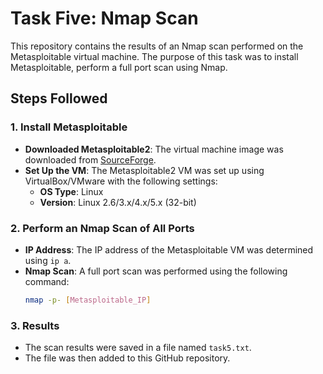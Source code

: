 # Task Five: Nmap Scan

This repository contains the results of an Nmap scan performed on the Metasploitable virtual machine. The purpose of this task was to install Metasploitable, perform a full port scan using Nmap.

## Steps Followed

### 1. Install Metasploitable
- **Downloaded Metasploitable2**: The virtual machine image was downloaded from [SourceForge](https://sourceforge.net/projects/metasploitable/files/Metasploitable2/).
- **Set Up the VM**: The Metasploitable2 VM was set up using VirtualBox/VMware with the following settings:
  - **OS Type**: Linux
  - **Version**: Linux 2.6/3.x/4.x/5.x (32-bit)
### 2. Perform an Nmap Scan of All Ports
- **IP Address**: The IP address of the Metasploitable VM was determined using  `ip a`.
- **Nmap Scan**: A full port scan was performed using the following command:
  ```bash
  nmap -p- [Metasploitable_IP]
### 3. Results
- The scan results were saved in a file named `task5.txt`.
- The file was then added to this GitHub repository.


